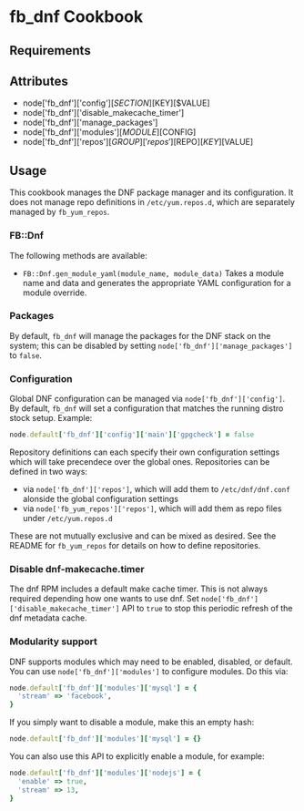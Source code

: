 fb_dnf Cookbook
===============

Requirements
------------

Attributes
----------
* node['fb_dnf']['config'][$SECTION][$KEY][$VALUE]
* node['fb_dnf']['disable_makecache_timer']
* node['fb_dnf']['manage_packages']
* node['fb_dnf']['modules'][$MODULE][$CONFIG]
* node['fb_dnf']['repos'][$GROUP]['repos'][$REPO][$KEY][$VALUE]

Usage
-----
This cookbook manages the DNF package manager and its configuration. It does
not manage repo definitions in `/etc/yum.repos.d`, which are separately managed
by `fb_yum_repos`.

### FB::Dnf
The following methods are available:

* `FB::Dnf.gen_module_yaml(module_name, module_data)`
  Takes a module name and data and generates the appropriate YAML configuration
  for a module override.

### Packages
By default, `fb_dnf` will manage the packages for the DNF stack on the system;
this can be disabled by setting `node['fb_dnf']['manage_packages']` to `false`.

### Configuration
Global DNF configuration can be managed via `node['fb_dnf']['config']`. By
default, `fb_dnf` will set a configuration that matches the running distro
stock setup. Example:

```ruby
node.default['fb_dnf']['config']['main']['gpgcheck'] = false
```

Repository definitions can each specify their own configuration settings which
will take precendece over the global ones. Repositories can be defined in two
ways:

* via `node['fb_dnf']['repos']`, which will add them to `/etc/dnf/dnf.conf`
  alonside the global configuration settings
* via `node['fb_yum_repos']['repos']`, which will add them as repo files under
  `/etc/yum.repos.d`

These are not mutually exclusive and can be mixed as desired. See the README
for `fb_yum_repos` for details on how to define repositories.

### Disable dnf-makecache.timer

The dnf RPM includes a default make cache timer. This is not always required
depending how one wants to use dnf. Set
`node['fb_dnf']['disable_makecache_timer']` API to `true` to stop this periodic
refresh of the dnf metadata cache.

### Modularity support
DNF supports modules which may need to be enabled, disabled, or default. You
can use `node['fb_dnf']['modules']` to configure modules. Do this via:

```ruby
node.default['fb_dnf']['modules']['mysql'] = {
  'stream' => 'facebook',
}
```

If you simply want to disable a module, make this an empty hash:

```ruby
node.default['fb_dnf']['modules']['mysql'] = {}
```

You can also use this API to explicitly enable a module, for example:

```ruby
node.default['fb_dnf']['modules']['nodejs'] = {
  'enable' => true,
  'stream' => 13,
}
```
